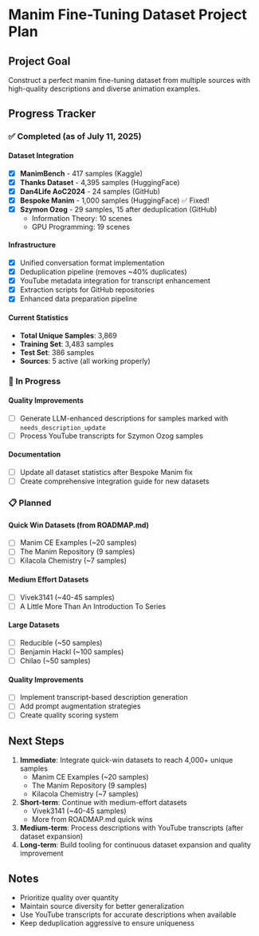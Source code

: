 # Manim Fine-Tuning Dataset Project Plan

## Project Goal
Construct a perfect manim fine-tuning dataset from multiple sources with high-quality descriptions and diverse animation examples.

## Progress Tracker

### ✅ Completed (as of July 11, 2025)

#### Dataset Integration
- [x] **ManimBench** - 417 samples (Kaggle)
- [x] **Thanks Dataset** - 4,395 samples (HuggingFace)
- [x] **Dan4Life AoC2024** - 24 samples (GitHub)
- [x] **Bespoke Manim** - 1,000 samples (HuggingFace) ✅ Fixed!
- [x] **Szymon Ozog** - 29 samples, 15 after deduplication (GitHub)
  - Information Theory: 10 scenes
  - GPU Programming: 19 scenes

#### Infrastructure
- [x] Unified conversation format implementation
- [x] Deduplication pipeline (removes ~40% duplicates)
- [x] YouTube metadata integration for transcript enhancement
- [x] Extraction scripts for GitHub repositories
- [x] Enhanced data preparation pipeline

#### Current Statistics
- **Total Unique Samples**: 3,869
- **Training Set**: 3,483 samples
- **Test Set**: 386 samples
- **Sources**: 5 active (all working properly)

### 🚧 In Progress

#### Quality Improvements
- [ ] Generate LLM-enhanced descriptions for samples marked with `needs_description_update`
- [ ] Process YouTube transcripts for Szymon Ozog samples

#### Documentation
- [ ] Update all dataset statistics after Bespoke Manim fix
- [ ] Create comprehensive integration guide for new datasets

### 📋 Planned

#### Quick Win Datasets (from ROADMAP.md)
- [ ] Manim CE Examples (~20 samples)
- [ ] The Manim Repository (9 samples)
- [ ] Kilacola Chemistry (~7 samples)

#### Medium Effort Datasets
- [ ] Vivek3141 (~40-45 samples)
- [ ] A Little More Than An Introduction To Series

#### Large Datasets
- [ ] Reducible (~50 samples)
- [ ] Benjamin Hackl (~100 samples)
- [ ] Chilao (~50 samples)

#### Quality Improvements
- [ ] Implement transcript-based description generation
- [ ] Add prompt augmentation strategies
- [ ] Create quality scoring system

## Next Steps

1. **Immediate**: Integrate quick-win datasets to reach 4,000+ unique samples
   - Manim CE Examples (~20 samples) 
   - The Manim Repository (9 samples)
   - Kilacola Chemistry (~7 samples)
2. **Short-term**: Continue with medium-effort datasets
   - Vivek3141 (~40-45 samples)
   - More from ROADMAP.md quick wins
3. **Medium-term**: Process descriptions with YouTube transcripts (after dataset expansion)
4. **Long-term**: Build tooling for continuous dataset expansion and quality improvement

## Notes
- Prioritize quality over quantity
- Maintain source diversity for better generalization
- Use YouTube transcripts for accurate descriptions when available
- Keep deduplication aggressive to ensure uniqueness